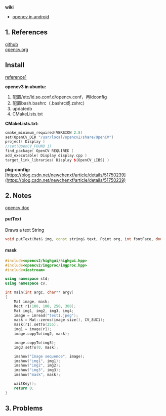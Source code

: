 **wiki**  
* [opencv in android](https://github.com/nonelittlesong/study-opencv/wiki/opencv-in-android)

## 1. References
[github](https://github.com/opencv)  
[opencv.org](https://opencv.org/)  
## Install
[reference1](https://github.com/L706077/Ubuntu16.04-Install-Opencv2.4.13)  
  
__opencv3 in ubuntu:__  
<ol>
  <li>配置/etc/ld.so.conf.d/opencv.conf，再ldconfig</li>
  <li>配置bash.bashrc（.bashrc或.zshrc）</li>
  <li>updatedb</li>
  <li>CMakeLists.txt</li>
</ol>

__CMakeLists.txt:__  
```c++
cmake_minimum_required(VERSION 2.8)
set(OpenCV_DIR "/usr/local/opencv2/share/OpenCV")
project( Display )
//set(OpenCV_FOUND 1)
find_package( OpenCV REQUIRED )
add_executable( Display display.cpp )
target_link_libraries( Display ${OpenCV_LIBS} )
```
__pkg-config:__  
[https://blog.csdn.net/newchenxf/article/details/51750239](https://blog.csdn.net/newchenxf/article/details/51750239)  
## 2. Notes
[opencv doc](https://www.docs.opencv.org/2.4/)  
#### putText
Draws a text String  
```c++
void putText(Mat& img, const string& text, Point org, int fontFace, double fontScale, Scalar color, int thickness = 1, int lineType = 8, bool bottomLeftOrigin = false)
```
#### mask
```c++
#include<opencv2/highgui/highgui.hpp>
#include<opencv2/imgproc/imgproc.hpp>
#include<iostream>

using namespace std;
using namespace cv;

int main(int argc, char** argv)
{
	Mat image, mask;
	Rect r1(100, 100, 250, 300);
	Mat img1, img2, img3, img4;
	image = imread("test1.jpeg");
	mask = Mat::zeros(image.size(), CV_8UC1);
	mask(r1).setTo(255);
	img1 = image(r1);
	image.copyTo(img2, mask);

	image.copyTo(img3);
	img3.setTo(0, mask);

	imshow("Image sequence", image);
	imshow("img1", img1);
	imshow("img2", img2);
	imshow("img3", img3);
	imshow("mask", mask);

	waitKey();
	return 0;
}
```
## 3. Problems
